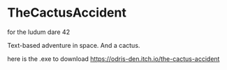 # TheCactusAccident
for the ludum dare 42

Text-based adventure in space. And a cactus.

here is the .exe to download
https://odris-den.itch.io/the-cactus-accident
